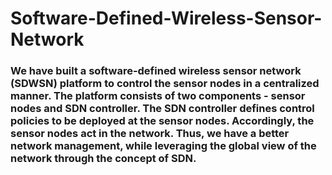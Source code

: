 # Software-Defined-Wireless-Sensor-Network


### We have built a software-defined wireless sensor network (SDWSN) platform to control the sensor nodes in a centralized manner. The platform consists of two components - sensor nodes and SDN controller. The SDN controller defines control policies to be deployed at the sensor nodes. Accordingly, the sensor nodes act in the network. Thus, we have a better network management, while leveraging the global view of the network through the concept of SDN.
